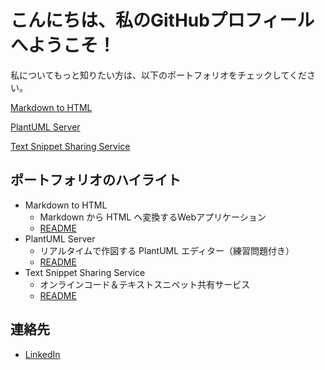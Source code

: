 # こんにちは、私のGitHubプロフィールへようこそ！

私についてもっと知りたい方は、以下のポートフォリオをチェックしてください。

[Markdown to HTML](https://mdtohtml.haru864.com)

[PlantUML Server](https://plantumlserver.haru864.com)

[Text Snippet Sharing Service](https://snippetshare.haru864.com/)

## ポートフォリオのハイライト

- Markdown to HTML
  - Markdown から HTML へ変換するWebアプリケーション
  - [README](https://github.com/haru864/MarkdownToHTML_Web)
- PlantUML Server
  - リアルタイムで作図する PlantUML エディター（練習問題付き）
  - [README](https://github.com/haru864/PlantUMLServer)
- Text Snippet Sharing Service
  - オンラインコード＆テキストスニペット共有サービス
  - [README](https://github.com/haru864/TextSnippetSharingService)

## 連絡先

- [LinkedIn](https://jp.linkedin.com/in/haruta-kawauchi-22489425a)

